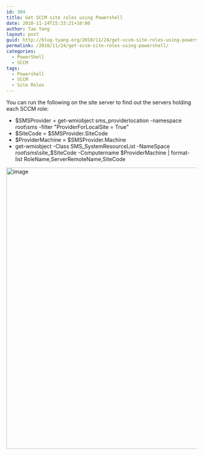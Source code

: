 ```yaml
---
id: 304
title: Get SCCM site roles using Powershell
date: 2010-11-24T15:33:21+10:00
author: Tao Yang
layout: post
guid: http://blog.tyang.org/2010/11/24/get-sccm-site-roles-using-powershell/
permalink: /2010/11/24/get-sccm-site-roles-using-powershell/
categories:
  - PowerShell
  - SCCM
tags:
  - Powershell
  - SCCM
  - Site Roles
---
```

You can run the following on the site server to find out the servers holding each SCCM role:
<ul>
	<li>$SMSProvider = get-wmiobject sms_providerlocation -namespace root\sms -filter "ProviderForLocalSite = True"</li>
	<li>$SiteCode = $SMSProvider.SiteCode</li>
	<li>$ProviderMachine = $SMSProvider.Machine</li>
	<li>get-wmiobject -Class SMS_SystemResourceList -NameSpace root\sms\site_$SiteCode -Computername $ProviderMachine | format-list RoleName,ServerRemoteName,SiteCode</li>
</ul>
<a href="http://blog.tyang.org/wp-content/uploads/2010/11/image1.png"><img style="background-image: none; padding-left: 0px; padding-right: 0px; display: inline; padding-top: 0px; border: 0px;" title="image" src="http://blog.tyang.org/wp-content/uploads/2010/11/image_thumb1.png" border="0" alt="image" width="518" height="743" /></a>